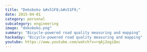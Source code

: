 ```yaml
---
title: "Dekoboko &#x51F8;&#x51F9;"
date: 2015-04-01
category: personal
subcategory: engineering
image: "dekoboko.png"
summary: "Bicycle-powered road quality measuring and mapping"
hackaday: "Bicycle-powered road quality measuring and mapping"
youtube: https://www.youtube.com/watch?v=rqAj2ogiQoc
---
```


